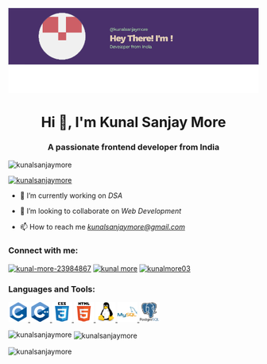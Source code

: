 ![logo](https://github.com/kunalsanjaymore/kunalsanjaymore/blob/main/image.png)

<h1 align="center">Hi 👋, I'm Kunal Sanjay More</h1>
<h3 align="center">A passionate frontend developer from India</h3>

<p align="left"> <img src="https://komarev.com/ghpvc/?username=kunalsanjaymore&label=Profile%20views&color=0e75b6&style=flat" alt="kunalsanjaymore" /> </p>

<p align="left"> <a href="https://github.com/ryo-ma/github-profile-trophy"><img src="https://github-profile-trophy.vercel.app/?username=kunalsanjaymore" alt="kunalsanjaymore" /></a> </p>

- 🔭 I’m currently working on *DSA*

- 👯 I’m looking to collaborate on *Web Development*

- 📫 How to reach me *kunalsanjaymore@gmail.com*

<h3 align="left">Connect with me:</h3>
<p align="left">
<a href="https://linkedin.com/in/kunal-more-23984867" target="blank"><img align="center" src="https://raw.githubusercontent.com/rahuldkjain/github-profile-readme-generator/master/src/images/icons/Social/linked-in-alt.svg" alt="kunal-more-23984867" height="30" width="40" /></a>
<a href="https://fb.com/kunal more" target="blank"><img align="center" src="https://raw.githubusercontent.com/rahuldkjain/github-profile-readme-generator/master/src/images/icons/Social/facebook.svg" alt="kunal more" height="30" width="40" /></a>
<a href="https://instagram.com/kunalmore03" target="blank"><img align="center" src="https://raw.githubusercontent.com/rahuldkjain/github-profile-readme-generator/master/src/images/icons/Social/instagram.svg" alt="kunalmore03" height="30" width="40" /></a>
</p>

<h3 align="left">Languages and Tools:</h3>
<p align="left"> <a href="https://www.cprogramming.com/" target="_blank" rel="noreferrer"> <img src="https://raw.githubusercontent.com/devicons/devicon/master/icons/c/c-original.svg" alt="c" width="40" height="40"/> </a> <a href="https://www.w3schools.com/cpp/" target="_blank" rel="noreferrer"> <img src="https://raw.githubusercontent.com/devicons/devicon/master/icons/cplusplus/cplusplus-original.svg" alt="cplusplus" width="40" height="40"/> </a> <a href="https://www.w3schools.com/css/" target="_blank" rel="noreferrer"> <img src="https://raw.githubusercontent.com/devicons/devicon/master/icons/css3/css3-original-wordmark.svg" alt="css3" width="40" height="40"/> </a> <a href="https://www.w3.org/html/" target="_blank" rel="noreferrer"> <img src="https://raw.githubusercontent.com/devicons/devicon/master/icons/html5/html5-original-wordmark.svg" alt="html5" width="40" height="40"/> </a> <a href="https://www.linux.org/" target="_blank" rel="noreferrer"> <img src="https://raw.githubusercontent.com/devicons/devicon/master/icons/linux/linux-original.svg" alt="linux" width="40" height="40"/> </a> <a href="https://www.mysql.com/" target="_blank" rel="noreferrer"> <img src="https://raw.githubusercontent.com/devicons/devicon/master/icons/mysql/mysql-original-wordmark.svg" alt="mysql" width="40" height="40"/> </a> <a href="https://www.postgresql.org" target="_blank" rel="noreferrer"> <img src="https://raw.githubusercontent.com/devicons/devicon/master/icons/postgresql/postgresql-original-wordmark.svg" alt="postgresql" width="40" height="40"/> </a> </p>

<p><img align="left" src="https://github-readme-stats.vercel.app/api/top-langs?username=kunalsanjaymore&show_icons=true&locale=en&layout=compact" alt="kunalsanjaymore" /></p>

<p>&nbsp;<img align="center" src="https://github-readme-stats.vercel.app/api?username=kunalsanjaymore&show_icons=true&locale=en" alt="kunalsanjaymore" /></p>

<p><img align="center" src="https://github-readme-streak-stats.herokuapp.com/?user=kunalsanjaymore&" alt="kunalsanjaymore" /></p>

